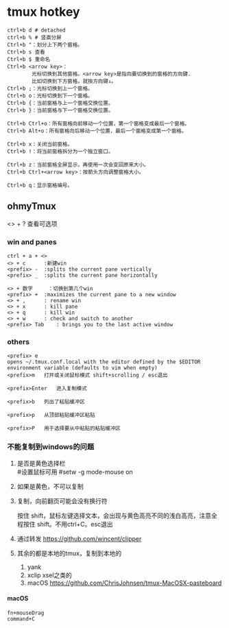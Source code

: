 # tmux hotkey

```
ctrl+b d # detached
ctrl+b % # 竖直分屏
Ctrl+b "：划分上下两个窗格。
Ctrl+b s 查看
Ctrl+b $ 重命名
Ctrl+b <arrow key>：
        光标切换到其他窗格。<arrow key>是指向要切换到的窗格的方向键.
        比如切换到下方窗格，就按方向键↓。
Ctrl+b ;：光标切换到上一个窗格。
Ctrl+b o：光标切换到下一个窗格。
Ctrl+b {：当前窗格与上一个窗格交换位置。
Ctrl+b }：当前窗格与下一个窗格交换位置。

Ctrl+b Ctrl+o：所有窗格向前移动一个位置，第一个窗格变成最后一个窗格。
Ctrl+b Alt+o：所有窗格向后移动一个位置，最后一个窗格变成第一个窗格。

Ctrl+b x：关闭当前窗格。
Ctrl+b !：将当前窗格拆分为一个独立窗口。

Ctrl+b z：当前窗格全屏显示，再使用一次会变回原来大小。
Ctrl+b Ctrl+<arrow key>：按箭头方向调整窗格大小。

Ctrl+b q：显示窗格编号。
```

## ohmyTmux
<> + ? 查看可选项
### win and panes
```
ctrl + a + <>
<> + c 		:新建win
<prefix> - 	:splits the current pane vertically
<prefix> _ 	:splits the current pane horizontally

<> + 数字 	：切换到第几个win
<prefix> + 	:maximizes the current pane to a new window
<> + , 		: rename win
<> + x		: kill pane
<> + q		: kill win
<> + w		: check and switch to another
<prefix> Tab 	: brings you to the last active window
```
### others
```
<prefix> e 
opens ~/.tmux.conf.local with the editor defined by the $EDITOR environment variable (defaults to vim when empty)
<prefix>m 	打开或关闭鼠标模式 shift+scrolling / esc退出

<prefix>Enter	进入复制模式

<prefix>b	列出了粘贴缓冲区

<prefix>p	从顶部粘贴缓冲区粘贴

<prefix>P	用于选择要从中粘贴的粘贴缓冲区
```

### 不能复制到windows的问题

1. 是否是黄色选择栏   
    #设置鼠标可用
    #setw -g mode-mouse on   
2. 如果是黄色，不可以复制
   
1. 复制，向前翻页可能会没有换行符
    
    按住 shift，鼠标左键选择文本，会出现与黄色高亮不同的浅白高亮，注意全程按住 shift。不用ctrl+C。esc退出
1. 通过转发 https://github.com/wincent/clipper
2. 其余的都是本地的tmux，复制到本地的
    1. yank
    2. xclip xsel之类的
    3. macOS https://github.com/ChrisJohnsen/tmux-MacOSX-pasteboard

#### macOS

```
fn+mouseDrag
command+C
```